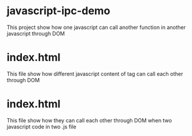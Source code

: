 # javascript-ipc-demo
This project show how one javascript can call another function in another javascript through DOM

# index.html 
This file show how different javascript content of tag can call each other through DOM  

# index.html
This file show how they can call each other through DOM when two javascript code in two .js file  